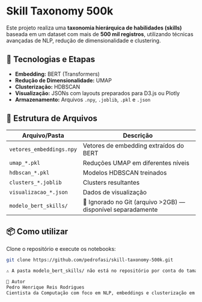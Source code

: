 
# Skill Taxonomy 500k

Este projeto realiza uma **taxonomia hierárquica de habilidades (skills)** baseada em um dataset com mais de **500 mil registros**, utilizando técnicas avançadas de NLP, redução de dimensionalidade e clustering.

## 🚀 Tecnologias e Etapas

- **Embedding:** BERT (Transformers)
- **Redução de Dimensionalidade:** UMAP
- **Clusterização:** HDBSCAN
- **Visualização:** JSONs com layouts preparados para D3.js ou Plotly
- **Armazenamento:** Arquivos `.npy`, `.joblib`, `.pkl` e `.json`

## 📁 Estrutura de Arquivos

| Arquivo/Pasta | Descrição |
|---------------|-----------|
| `vetores_embeddings.npy` | Vetores de embedding extraídos do BERT |
| `umap_*.pkl` | Reduções UMAP em diferentes níveis |
| `hdbscan_*.pkl` | Modelos HDBSCAN treinados |
| `clusters_*.joblib` | Clusters resultantes |
| `visualizacao_*.json` | Dados de visualização |
| `modelo_bert_skills/` | 🚫 Ignorado no Git (arquivo >2GB) — disponível separadamente |

## 📦 Como utilizar

Clone o repositório e execute os notebooks:

```bash
git clone https://github.com/pedrofasi/skill-taxonomy-500k.git

⚠️ A pasta modelo_bert_skills/ não está no repositório por conta do tamanho. Caso precise dela, solicite diretamente ou acesse o link externo de download.

🧠 Autor
Pedro Henrique Reis Rodrigues
Cientista da Computação com foco em NLP, embeddings e clusterização em larga escala.
